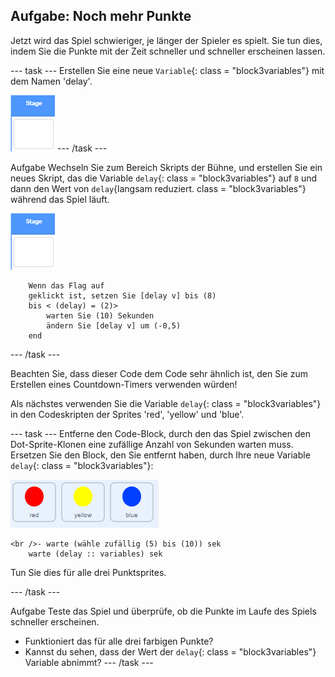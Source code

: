 ## Aufgabe: Noch mehr Punkte

Jetzt wird das Spiel schwieriger, je länger der Spieler es spielt. Sie tun dies, indem Sie die Punkte mit der Zeit schneller und schneller erscheinen lassen.

\--- task \--- Erstellen Sie eine neue `Variable`{: class = "block3variables"} mit dem Namen 'delay'.

![Stage Sprite](images/stage-sprite.png) \--- /task \---

Aufgabe Wechseln Sie zum Bereich Skripts der Bühne, und erstellen Sie ein neues Skript, das die Variable `delay`{: class = "block3variables"} auf `8` und dann den Wert von `delay`{langsam reduziert. class = "block3variables"} während das Spiel läuft.

![Stage Sprite](images/stage-sprite.png)

```blocks3
    Wenn das Flag auf
    geklickt ist, setzen Sie [delay v] bis (8)
    bis < (delay) = (2)>
        warten Sie (10) Sekunden
        ändern Sie [delay v] um (-0,5)
    end
```

\--- /task \---

Beachten Sie, dass dieser Code dem Code sehr ähnlich ist, den Sie zum Erstellen eines Countdown-Timers verwenden würden!

Als nächstes verwenden Sie die Variable `delay`{: class = "block3variables"} in den Codeskripten der Sprites 'red', 'yellow' und 'blue'.

\--- task \--- Entferne den Code-Block, durch den das Spiel zwischen den Dot-Sprite-Klonen eine zufällige Anzahl von Sekunden warten muss. Ersetzen Sie den Block, den Sie entfernt haben, durch Ihre neue Variable `delay`{: class = "block3variables"}:

![Screenshot](images/all-dots.png)

```blocks3
<br />- warte (wähle zufällig (5) bis (10)) sek
    warte (delay :: variables) sek
```

Tun Sie dies für alle drei Punktsprites.

\--- /task \---

Aufgabe Teste das Spiel und überprüfe, ob die Punkte im Laufe des Spiels schneller erscheinen.

+ Funktioniert das für alle drei farbigen Punkte?
+ Kannst du sehen, dass der Wert der `delay`{: class = "block3variables"} Variable abnimmt? \--- /task \---